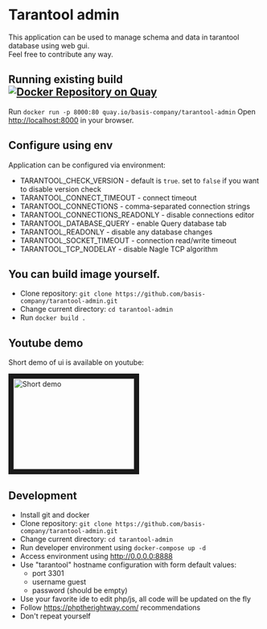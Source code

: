 # Tarantool admin
This application can be used to manage schema and data in tarantool database using web gui.  
Feel free to contribute any way.

## Running existing build [![Docker Repository on Quay](https://quay.io/repository/basis-company/tarantool-admin/status "Docker Repository on Quay")](https://quay.io/repository/basis-company/tarantool-admin)
Run `docker run -p 8000:80 quay.io/basis-company/tarantool-admin`
Open [http://localhost:8000](http://localhost:8000) in your browser.

## Configure using env
Application can be configured via environment:
* TARANTOOL_CHECK_VERSION - default is `true`. set to `false` if you want to disable version check
* TARANTOOL_CONNECT_TIMEOUT - connect timeout
* TARANTOOL_CONNECTIONS - comma-separated connection strings
* TARANTOOL_CONNECTIONS_READONLY - disable connections editor
* TARANTOOL_DATABASE_QUERY - enable Query database tab
* TARANTOOL_READONLY - disable any database changes
* TARANTOOL_SOCKET_TIMEOUT - connection read/write timeout
* TARANTOOL_TCP_NODELAY - disable Nagle TCP algorithm

## You can build image yourself.
* Clone repository: `git clone https://github.com/basis-company/tarantool-admin.git`
* Change current directory: `cd tarantool-admin`
* Run `docker build .`

## Youtube demo
Short demo of ui is available on youtube:

<a href="https://www.youtube.com/watch?v=ApPbFvcozPE" target="_blank"><img src="http://img.youtube.com/vi/ApPbFvcozPE/0.jpg" alt="Short demo" width="240" height="180" border="10" /></a>

## Development

* Install git and docker
* Clone repository: `git clone https://github.com/basis-company/tarantool-admin.git`
* Change current directory: `cd tarantool-admin`
* Run developer environment using `docker-compose up -d`
* Access environment using http://0.0.0.0:8888
* Use "tarantool" hostname configuration with form default values:
  * port 3301
  * username guest
  * password (should be empty)
* Use your favorite ide to edit php/js, all code will be updated on the fly
* Follow https://phptherightway.com/ recommendations
* Don't repeat yourself
